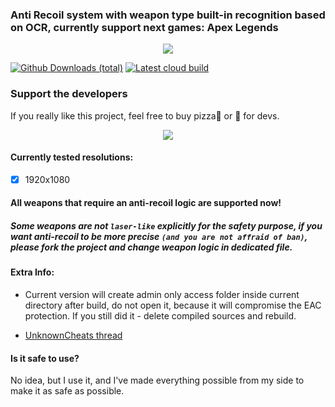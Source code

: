### Anti Recoil system with weapon type built-in recognition based on OCR, currently support next games: Apex Legends

<p align="center"><a href="https://discord.gg/CEyMbZN"><img src="https://discordapp.com/api/guilds/611077651184222226/widget.png?style=banner2"/></a></p>

[![Github Downloads (total)](https://img.shields.io/github/downloads/Lunat1q/ScreenAccess/total.svg)](https://github.com/Lunat1q/ScreenAccess/releases/)
[![Latest cloud build](https://ci.appveyor.com/api/projects/status/github/Lunat1q/ScreenAccess)](https://ci.appveyor.com/project/Lunat1q/screenaccess)

### Support the developers
If you really like this project, feel free to buy pizza🍕 or 🍻 for devs.

<p align="center"><a href="https://www.paypal.com/cgi-bin/webscr?cmd=_s-xclick&hosted_button_id=SH4N4548RNR2E&source=url"><img src="https://www.paypalobjects.com/en_US/RU/i/btn/btn_donateCC_LG.gif" /></a></p>



#### Currently tested resolutions: 
- [x] 1920x1080


#### All weapons that require an anti-recoil logic are supported now!
##### Some weapons are not `laser-like` explicitly for the safety purpose, if you want anti-recoil to be more precise `(and you are not affraid of ban)`, please fork the project and change weapon logic in dedicated file.

#### Extra Info:

- Current version will create admin only access folder inside current directory after build, do not open it, because it will compromise the EAC protection. If you still did it - delete compiled sources and rebuild.

- [UnknownCheats thread](https://www.unknowncheats.me/forum/apex-legends/334760-apex-legends-recoil.html)

#### Is it safe to use? 
No idea, but I use it, and I've made everything possible from my side to make it as safe as possible.

